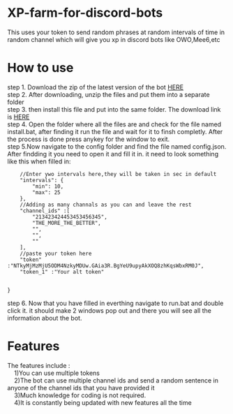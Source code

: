 
# XP-farm-for-discord-bots
This uses your token to send random phrases at random intervals of time in random channel which will give you xp in discord bots like OWO,Mee6,etc

# How to use
step 1. Download the zip of the latest version of the bot [HERE](https://github.com/VihaanReddyM/XP-farm-for-discord-bots/releases/tag/v2.0)   
step 2. After downloading, unzip the files and put them into a separate folder  
step 3. then install this file and put into the same folder. The download link is [HERE](https://drive.google.com/drive/folders/1BIi3jAa8c_uOVlcKxMGiOFCI_43Mw0IZ?usp=sharing)   
step 4. Open the folder where all the files are and check for the file named install.bat, after finding it run the file and wait for it to finsh completly. After the process is done press anykey for the window to exit.   
step 5.Now navigate to the config folder and find the file named config.json. After findding it you need to open it and fill it in. it need to look something like this when filled in:   
```{
    //Enter ywo intervals here,they will be taken in sec in default
    "intervals": {
        "min": 10,
        "max": 25
    },
    //Adding as many channals as you can and leave the rest
    "channel_ids" :[
        "213423424453453456345",
        "THE_MORE_THE_BETTER",
        "",
        "",
        ""
    ],
    //paste your token here
    "token" :"NTkyMjMzMjU5ODM4NzkyMDUw.GAia3R.BgYeU9upyAkXOQ8zhKqsWbxRM0J",
    "token_1" :"Your alt token"


}
```
step 6. Now that you have filled in everthing navigate to run.bat and double click it. it should make 2 windows pop out and there you will see all the information about the bot.

# Features
The features include :   
&nbsp;&nbsp;&nbsp;&nbsp;1)You can use multiple tokens   
&nbsp;&nbsp;&nbsp;&nbsp;2)The bot can use multiple channel ids and send a random sentence in anyone of the channel ids that you have provided it   
&nbsp;&nbsp;&nbsp;&nbsp;3)Much knowledge for coding is not required.   
&nbsp;&nbsp;&nbsp;&nbsp;4)It is constantly being updated with new features all the time   


